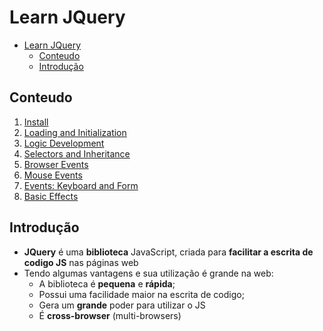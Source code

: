 # Learn JQuery

<!-- TOC -->
* [Learn JQuery](#learn-jquery)
  * [Conteudo](#conteudo)
  * [Introdução](#introdução-)
<!-- TOC -->

## Conteudo

1. [Install](./capitulos/01-install.md)
2. [Loading and Initialization](./capitulos/02-loading-and-initialize.md)
3. [Logic Development](./capitulos/03-logic-development.md)
4. [Selectors and Inheritance](./capitulos/04-selectors-inherirance.md)
5. [Browser Events](./capitulos/05-browsers-events.md)
6. [Mouse Events](./capitulos/06-mouse-events.md)
7. [Events: Keyboard and Form](./capitulos/07-08-events-keyboard-and-form.md)
8. [Basic Effects](./capitulos/09-basic-effects.md)


## Introdução 

- **JQuery** é uma **biblioteca** JavaScript, criada para **facilitar a escrita de codigo JS** nas páginas web
- Tendo algumas vantagens e sua utilização é grande na web:
	+ A biblioteca é **pequena** e **rápida**;
	+ Possui uma facilidade maior na escrita de codigo;
	+ Gera um **grande** poder para utilizar o JS
	+ É **cross-browser** (multi-browsers)

